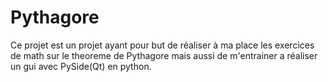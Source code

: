 # Pythagore

Ce projet est un projet ayant pour but de réaliser à ma place les exercices de math sur le theoreme de 
Pythagore mais aussi de m'entrainer a réaliser un gui avec PySide(Qt) en python.
